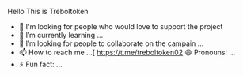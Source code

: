 Hello This is Treboltoken
- 👀 I'm looking for people who would love to support the project
- 🌱 I’m currently learning ...
- 💞️ I’m looking for people to collaborate on the campain ...
- 📫 How to reach me ...[
  https://t.me/treboltoken02  😄 Pronouns: ...
- ⚡ Fun fact: ...

<!---
walterneviker/walterneviker is a ✨ special ✨ repository because its `README.md` (this file) appears on your GitHub profile.
You can click the Preview link to take a look at your changes.
--->
